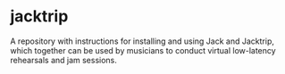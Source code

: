 # jacktrip
A repository with instructions for installing and using Jack and Jacktrip, which together can be used by musicians to conduct virtual low-latency rehearsals and jam sessions.
